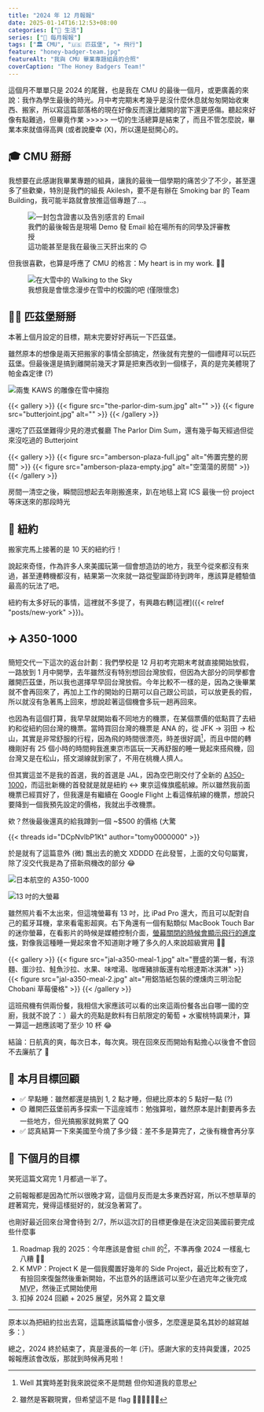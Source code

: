 ```yaml
---
title: "2024 年 12 月報報"
date: 2025-01-14T16:12:53+08:00
categories: ["🍫 生活"]
series: ["📰 每月報報"]
tags: ["🏛 CMU", "🇺🇸 匹茲堡", "✈️ 飛行"]
feature: "honey-badger-team.jpg"
featureAlt: "我與 CMU 畢業專題組員的合照"
coverCaption: "The Honey Badgers Team!"
---
```


這個月不單單只是 2024 的尾聲，也是我在 CMU 的最後一個月，或更廣義的來說：我作為學生最後的時光。月中考完期末考幾乎是沒什麼休息就匆匆開始收東西、搬家，所以寫這篇部落格的現在好像反而還比離開的當下還更感傷。聽起來好像有點難過，但畢竟作業 \>\>\>\>\> 一切的生活總算是結束了，而且不管怎麼說，畢業本來就值得高興 (或者說慶幸 (X)，所以還是挺開心的。

## 🎓 CMU 掰掰

我想要在此感謝我畢業專題的組員，讓我的最後一個學期的痛苦少了不少，甚至還多了些歡樂，特別是我們的組長 Akilesh，要不是有辦在 Smoking bar 的 Team Building，我可能半路就會放推這個專題了...。

<figure>
    <img class="mx-auto my-0 rounded-md max-h-96" src="badge-manager-email.jpg" alt="一封包含證書以及告別感言的 Email" loading="lazy">
    <figcaption class="text-center">我們的最後報告是現場 Demo 發 Email 給在場所有的同學及評審教授<br/>這功能甚至是我在最後三天肝出來的 🙃</figcaption>
</figure>

但我很喜歡，也算是呼應了 CMU 的格言：My heart is in my work. 🫶🏻

<figure>
    <img class="mx-auto my-0 rounded-md max-h-96" src="walking-to-the-sky-in-show.jpg" alt="在大雪中的 Walking to the Sky" loading="lazy">
    <figcaption class="text-center">我想我是會懷念漫步在雪中的校園的吧 (僅限懷念)</figcaption>
</figure>

## 🖤💛 匹茲堡掰掰

本著上個月設定的目標，期末完要好好再玩一下匹茲堡。

雖然原本的想像是兩天把搬家的事情全部搞定，然後就有完整的一個禮拜可以玩匹茲堡。但最後還是搞到離開前幾天才算是把東西收到一個樣子，真的是完美體現了帕金森定律 (?)

![兩隻 KAWS 的雕像在雪中擁抱](andy-warhol-hug.jpg "但還是抓緊僅剩的時間再去了一次 Andy Warhol 博物館。最近剛好是跟 KAWS 的聯名展")

{{< gallery >}}
{{< figure src="the-parlor-dim-sum.jpg" alt="" >}}
{{< figure src="butterjoint.jpg" alt="" >}}
{{< /gallery >}}
<figcaption class="text-center">還吃了匹茲堡難得少見的港式餐廳 The Parlor Dim Sum，還有幾乎每天經過但從來沒吃過的 Butterjoint</figcaption>

{{< gallery >}}
{{< figure src="amberson-plaza-full.jpg" alt="佈置完整的房間" >}}
{{< figure src="amberson-plaza-empty.jpg" alt="空蕩蕩的房間" >}}
{{< /gallery >}}
<figcaption class="text-center">房間一清空之後，瞬間回想起去年剛搬進來，趴在地毯上寫 ICS 最後一份 project 等床送來的那段時光</figcaption>

## 🗽 紐約

搬家完馬上接著的是 10 天的紐約行！

說起來奇怪，作為許多人來美國玩第一個會想造訪的地方，我至今從來都沒有來過，甚至連轉機都沒有，結果第一次來就一路從聖誕節待到跨年，應該算是體驗值最高的玩法了吧。

紐約有太多好玩的事情，這裡就不多提了，有興趣右轉[這裡]({{< relref "posts/new-york" >}})。

## ✈️ A350-1000

簡短交代一下這次的返台計劃：我們學校是 12 月初考完期末考就直接開始放假，一路放到 1 月中開學，去年雖然沒有特別想回台灣放假，但因為大部分的同學都會離開匹茲堡，所以我也選擇早早回台灣放假。今年比較不一樣的是，因為之後畢業就不會再回來了，再加上工作的開始的日期可以自己跟公司談，可以放更長的假，所以就沒有急著馬上回來，想說趁著這個機會多玩一趟再回來。

也因為有這個打算，我早早就開始看不同地方的機票，在某個票價的低點買了去紐約和從紐約回台灣的機票。當時買回台灣的機票是 ANA 的，從 JFK → 羽田 → 松山，其實是非常舒服的行程，因為飛的時間很漂亮，時差很好調[^1]，而且中間的轉機剛好有 25 個小時的時間夠我進東京市區玩一天再舒服的睡一覺起來搭飛機，回台灣又是在松山，搭文湖線就到家了，不用在桃機人擠人。

但其實這並不是我的首選，我的首選是 JAL，因為空巴剛交付了全新的 [A350-1000](https://www.jal.co.jp/en/inter/A350-1000/)，而這批新機的首發就是就是紐約 ↔︎ 東京這條旗艦航線。所以雖然我前面機票已經買好了，但我還是有繼續在 Google Flight 上看這條航線的機票，想說只要降到一個我預先設定的價格，我就出手改機票。

欸？然後最後還真的給我蹲到一個 ~$500 的價格 (大驚

{{< threads id="DCpNvlbP1Kt" author="tomy0000000" >}}

於是就有了這篇意外 (微) 飄出去的脆文 XDDDD 在此發誓，上面的文句句屬實，除了沒交代我是為了搭新飛機改的部分 😂

![日本航空的 A350-1000](jal-a350-1000.jpg "那這就是我這次搭的 A350-1000<br/>從航廈正面拍不到，但他的側面是有[特殊塗裝](https://www.planespotters.net/airframe/airbus-a350-1000-ja02wj-japan-airlines/e5z1kg)的")

![13 吋的大螢幕](jal-a350-screen.jpg)

雖然照片看不太出來，但這塊螢幕有 13 吋，比 iPad Pro 還大，而且可以配對自己的藍牙耳機，拿來看電影超爽。右下角還有一個有點類似 MacBook Touch Bar 的迷你螢幕，在看影片的時候是媒體控制介面，[螢幕關閉的時候會顯示飛行的進度條](jal-a350-screen-dark.jpg)，對像我這種睡一覺起來會不知道剛才睡了多久的人來說超級實用 👍🏻

{{< gallery >}}
{{< figure src="jal-a350-meal-1.jpg" alt="豐盛的第一餐，有涼麵、蛋沙拉、鮭魚沙拉、水果、味噌湯、咖喱豬排飯還有哈根達斯冰淇淋" >}}
{{< figure src="jal-a350-meal-2.jpg" alt="用鋁箔紙包裝的煙燻肉三明治配 Chobani 草莓優格" >}}
{{< /gallery >}}

這班飛機有供兩份餐，我相信大家應該可以看的出來這兩份餐各出自哪一國的空廚，我就不說了：）最大的亮點是飲料有日航限定的葡萄 + 水蜜桃特調果汁，算一算這一趟應該喝了至少 10 杯 😂

結論：日航真的爽，每次日本，每次爽。現在回來反而開始有點擔心以後會不會回不去廉航了 🤔

[^1]: Well 其實時差對我來說從來不是問題 但你知道我的意思

## 🎯 本月目標回顧

- ✅ 早點睡：雖然都還是搞到 1, 2 點才睡，但總比原本的 5 點好一點 (?)
- 🟡 離開匹茲堡前再多探索一下這座城市：勉強算啦，雖然原本是計劃要再多去一些地方，但光搞搬家就夠累了 QQ
- ✅ 認真結算一下來美國至今燒了多少錢：差不多是算完了，之後有機會再分享

## 🎯 下個月的目標

笑死這篇文寫完 1 月都過一半了。

之前報報都是因為忙所以很晚才寫，這個月反而是太多東西好寫，所以不想草草的趕著寫完，覺得這樣挺好的，就沒急著寫了。

也剛好最近回來台灣會待到 2/7，所以這次訂的目標更像是在決定回美國前要完成些什麼事

1. Roadmap 我的 2025：今年應該是會挺 chill 的[^2]，不準再像 2024 一樣亂七八糟 🙅🏻
2. K MVP：Project K 是一個我擱置好幾年的 Side Project，最近比較有空了，有撿回來復盤然後重新開始，不出意外的話應該可以至少在過完年之後完成 <abbr title="Minimum Viable Product 最小可行性產品">MVP</abbr>，然後正式開始使用
3. 扣掉 2024 回顧 + 2025 展望，另外寫 2 篇文章

[^2]: 雖然是客觀現實，但希望這不是 flag 🤞🏻🤞🏻🤞🏻

---

原本以為把紐約拉出去寫，這篇應該篇幅會小很多，怎麼還是莫名其妙的越寫越多：）

總之，2024 終於結束了，真是漫長的一年 (汗)。感謝大家的支持與愛護，2025 報報應該會改版，那就到時候再見啦！
